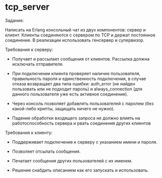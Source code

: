 # tcp_server

Задание:

Написать на Erlang консольный чат из двух компонентов: сервер и клиент. Клиенты соединяются с сервером по TCP и держат постоянное соединение. В реализации использовать генсервер и супервизор.

 

Требования к серверу:

  - Получает и рассылает сообщения от клиентов. Рассылка должна исключать отправителя.

  - При подключении клиента проверяет наличие пользователя, правильность пароля и единственность подключения, в случае отказа возвращает два типа ошибки: auth_error (не найден пользовать или не подходит пароль) и always_connection (для данного пользователя уже есть активное соединение).

  - Через консоль позволяет добавлять пользователей с паролем (без какой-либо крипты, защищать ничего не нужно).

  - Падение обработки входящего запроса не должно влиять на работоспособность сервера и рвать соединения других клиентов

 

Требования к клиенту:

  - Поддерживает подключение к серверу с указанием имени и пароля.

  - Позволяет отсылать сообщения.

  - Печатает сообщения других пользователей с их именем.

  - Решение снабдить описанием как его запускать и использовать.
